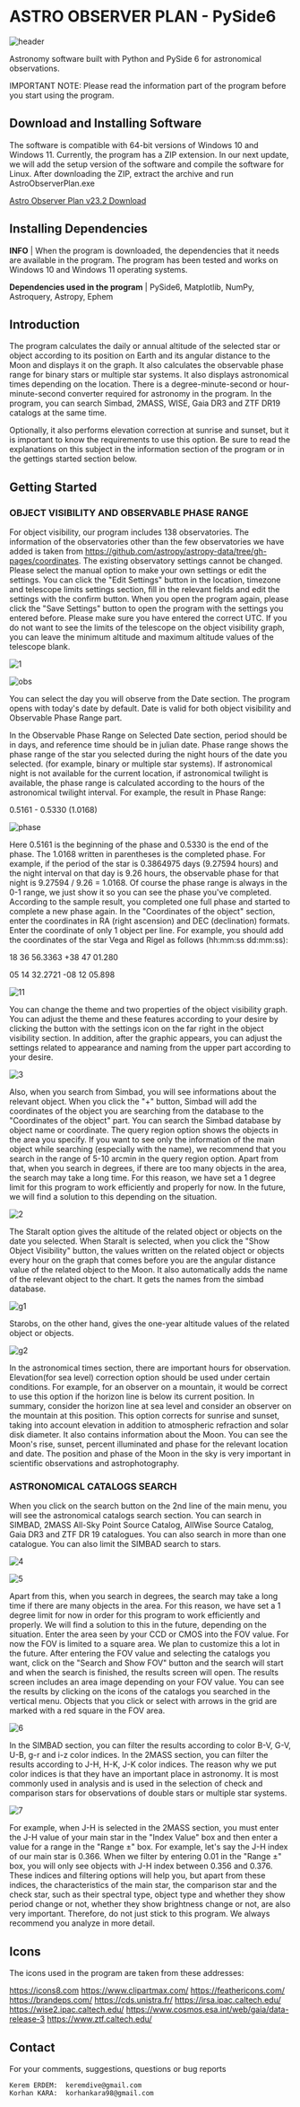# ASTRO OBSERVER PLAN - PySide6

![header](https://github.com/krmerdem/Astro-Observer-Plan/assets/115490296/06b5baa8-9c8d-4419-9ad1-a7f8db797a71)

Astronomy software built with Python and PySide 6 for astronomical observations.

IMPORTANT NOTE: Please read the information part of the program before you start using the program. 

## Download and Installing Software

The software is compatible with 64-bit versions of Windows 10 and Windows 11. Currently, the program has a ZIP extension. In our next update, we will add the setup version of the software and compile the software for Linux. After downloading the ZIP, extract the archive and run AstroObserverPlan.exe

[Astro Observer Plan v23.2 Download](https://github.com/krmerdem/Astro-Observer-Plan/releases/download/v23.2/Astro.Observer.Plan.zip)

## Installing Dependencies

**INFO** | When the program is downloaded, the dependencies that it needs are available in the program. The program has been tested and works on Windows 10 and Windows 11 operating systems.

**Dependencies used in the program** | PySide6, Matplotlib, NumPy, Astroquery, Astropy, Ephem

## Introduction

The program calculates the daily or annual altitude of the selected star or object according to its position on Earth and its angular distance to the Moon and displays it on the graph. It also calculates the observable phase range for binary stars or multiple star systems. It also displays astronomical times depending on the location. There is a degree-minute-second or hour-minute-second converter required for astronomy in the program. In the program, you can search Simbad, 2MASS, WISE, Gaia DR3 and ZTF DR19 catalogs at the same time.

Optionally, it also performs elevation correction at sunrise and sunset, but it is important to know the requirements to use this option. Be sure to read the explanations on this subject in the information section of the program or in the gettings started section below.


## Getting Started

### OBJECT VISIBILITY AND OBSERVABLE PHASE RANGE

For object visibility, our program includes 138 observatories. The information of the observatories other than the few observatories we have added is taken from https://github.com/astropy/astropy-data/tree/gh-pages/coordinates. The existing observatory settings cannot be changed. Please select the manual option to make your own settings or edit the settings. You can click the "Edit Settings" button in the location, timezone and telescope limits settings section, fill in the relevant fields and edit the settings with the confirm button. When you open the program again, please click the "Save Settings" button to open the program with the settings you entered before. Please make sure you have entered the correct UTC. If you do not want to see the limits of the telescope on the object visibility graph, you can leave the minimum altitude and maximum altitude values of the telescope blank.

![1](https://github.com/krmerdem/Astro-Observer-Plan/assets/115490296/e6b61680-5996-4a47-8963-6c5535e18807)

![obs](https://github.com/krmerdem/Astro-Observer-Plan/assets/115490296/11d22bad-4dcd-4c68-bf76-e2a2ea223b88)


You can select the day you will observe from the Date section. 
The program opens with today's date by default. Date is valid for both object visibility and Observable Phase Range part.

In the Observable Phase Range on Selected Date section, period should be in days, and reference time should be in julian date. Phase range shows the phase range of the star you selected during the night hours of the date you selected. (for example, binary or multiple star systems). If astronomical night is not available for the current location, if astronomical twilight is available, the phase range is calculated according to the hours of the astronomical twilight interval.
For example, the result in Phase Range:

0.5161 - 0.5330 (1.0168)

![phase](https://github.com/krmerdem/Astro-Observer-Plan/assets/115490296/2efe7e3e-77b2-4655-9685-e862fabde98e)


Here 0.5161 is the beginning of the phase and 0.5330 is the end of the phase. The 1.0168 written in parentheses is the completed phase. For example, if the period of the star is 0.3864975 days (9.27594 hours) and the night interval on that day is 9.26 hours, the observable phase for that night is 9.27594 / 9.26 = 1.0168. Of course the phase range is always in the 0-1 range, we just show it so you can see the phase you've completed. According to the sample result, you completed one full phase and started to complete a new phase again.
In the "Coordinates of the object" section, enter the coordinates in RA (right ascension) and DEC (declination) formats. Enter the coordinate of only 1 object per line. For example, you should add the coordinates of the star Vega and Rigel as follows (hh:mm:ss dd:mm:ss):

18 36 56.3363 +38 47 01.280

05 14 32.2721 -08 12 05.898

![11](https://github.com/krmerdem/Astro-Observer-Plan/assets/115490296/c722fc3e-9f27-4b96-a262-a70a931037c6)

You can change the theme and two properties of the object visibility graph. You can adjust the theme and these features according to your desire by clicking the button with the settings icon on the far right in the object visibility section. In addition, after the graphic appears, you can adjust the settings related to appearance and naming from the upper part according to your desire.

![3](https://github.com/krmerdem/Astro-Observer-Plan/assets/115490296/b1a903a0-1fba-403d-8207-d3839b89b3d7)

Also, when you search from Simbad, you will see informations about the relevant object. When you click the "+" button, Simbad will add the coordinates of the object you are searching from the database to the "Coordinates of the object" part. You can search the Simbad database by object name or coordinate. The query region option shows the objects in the area you specify. If you want to see only the information of the main object while searching (especially with the name), we recommend that you search in the range of 5-10 arcmin in the query region option. Apart from that, when you search in degrees, if there are too many objects in the area, the search may take a long time. For this reason, we have set a 1 degree limit for this program to work efficiently and properly for now. In the future, we will find a solution to this depending on the situation.

![2](https://github.com/krmerdem/Astro-Observer-Plan/assets/115490296/ab0519bb-3b56-47cf-b162-15a41024b7ba)

The Staralt option gives the altitude of the related object or objects on the date you selected. When Staralt is selected, when you click the "Show Object Visibility" button, the values written on the related object or objects every hour on the graph that comes before you are the angular distance value of the related object to the Moon. It also automatically adds the name of the relevant object to the chart. It gets the names from the simbad database. 

![g1](https://github.com/krmerdem/Astro-Observer-Plan/assets/115490296/49f0dba2-dbb1-447c-836c-885c56806eb5)

Starobs, on the other hand, gives the one-year altitude values of the related object or objects.

![g2](https://github.com/krmerdem/Astro-Observer-Plan/assets/115490296/71c95e23-fce2-401c-b6f7-3dc7471ae6f1)

In the astronomical times section, there are important hours for observation. Elevation(for sea level) correction option should be used under certain conditions. For example, for an observer on a mountain, it would be correct to use this option if the horizon line is below its current position. In summary, consider the horizon line at sea level and consider an observer on the mountain at this position. This option corrects for sunrise and sunset, taking into account elevation in addition to atmospheric refraction and solar disk diameter.
It also contains information about the Moon. You can see the Moon's rise, sunset, percent illuminated and phase for the relevant location and date. The position and phase of the Moon in the sky is very important in scientific observations and astrophotography.

### ASTRONOMICAL CATALOGS SEARCH

When you click on the search button on the 2nd line of the main menu, you will see the astronomical catalogs search section. You can search in SIMBAD, 2MASS All-Sky Point Source Catalog, AllWise Source Catalog, Gaia DR3 and ZTF DR 19 catalogues. You can also search in more than one catalogue. You can also limit the SIMBAD search to stars.

![4](https://github.com/krmerdem/Astro-Observer-Plan/assets/115490296/b8b4c20f-36b6-416a-b267-295c450475a8)

![5](https://github.com/krmerdem/Astro-Observer-Plan/assets/115490296/427b606a-5fed-457d-b350-d45c6b6b0b1a)


Apart from this, when you search in degrees, the search may take a long time if there are many objects in the area. For this reason, we have set a 1 degree limit for now in order for this program to work efficiently and properly. We will find a solution to this in the future, depending on the situation. Enter the area seen by your CCD or CMOS into the FOV value. For now the FOV is limited to a square area. We plan to customize this a lot in the future. After entering the FOV value and selecting the catalogs you want, click on the "Search and Show FOV" button and the search will start and when the search is finished, the results screen will open. The results screen includes an area image depending on your FOV value. You can see the results by clicking on the icons of the catalogs you searched in the vertical menu. Objects that you click or select with arrows in the grid are marked with a red square in the FOV area.

![6](https://github.com/krmerdem/Astro-Observer-Plan/assets/115490296/a9d06ef2-8aad-43b5-bc4a-e0b80465537c)

In the SIMBAD section, you can filter the results according to color B-V, G-V, U-B, g-r and i-z color indices. In the 2MASS section, you can filter the results according to J-H, H-K, J-K color indices. The reason why we put color indices is that they have an important place in astronomy. It is most commonly used in analysis and is used in the selection of check and comparison stars for observations of double stars or multiple star systems.

![7](https://github.com/krmerdem/Astro-Observer-Plan/assets/115490296/7eac586b-296c-4f0e-bf48-c595d8c22a78)

For example, when J-H is selected in the 2MASS section, you must enter the J-H value of your main star in the "Index Value" box and then enter a value for a range in the "Range ±" box. For example, let's say the J-H index of our main star is 0.366. When we filter by entering 0.01 in the "Range ±" box, you will only see objects with J-H index between 0.356 and 0.376. These indices and filtering options will help you, but apart from these indices, the characteristics of the main star, the comparison star and the check star, such as their spectral type, object type and whether they show period change or not, whether they show brightness change or not, are also very important. Therefore, do not just stick to this program. We always recommend you analyze in more detail.

## Icons
The icons used in the program are taken from these addresses:

https://icons8.com
https://www.clipartmax.com/
https://feathericons.com/
https://brandeps.com/
https://cds.unistra.fr/
https://irsa.ipac.caltech.edu/
https://wise2.ipac.caltech.edu/
https://www.cosmos.esa.int/web/gaia/data-release-3
https://www.ztf.caltech.edu/

## Contact

For your comments, suggestions, questions or bug reports

```
Kerem ERDEM:  keremdive@gmail.com  
Korhan KARA:  korhankara98@gmail.com
``` 
